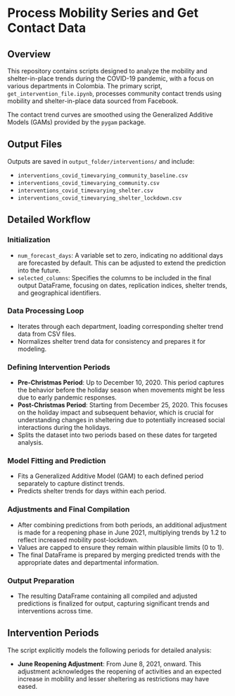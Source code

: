 # Process Mobility Series and Get Contact Data

## Overview

This repository contains scripts designed to analyze the mobility and shelter-in-place trends during the COVID-19 pandemic, with a focus on various departments in Colombia. The primary script, `get_intervention_file.ipynb`, processes community contact trends using mobility and shelter-in-place data sourced from Facebook.

The contact trend curves are smoothed using the Generalized Additive Models (GAMs) provided by the `pygam` package.

## Output Files

Outputs are saved in `output_folder/interventions/` and include:
- `interventions_covid_timevarying_community_baseline.csv`
- `interventions_covid_timevarying_community.csv`
- `interventions_covid_timevarying_shelter.csv`
- `interventions_covid_timevarying_shelter_lockdown.csv`

## Detailed Workflow

### Initialization
- `num_forecast_days`: A variable set to zero, indicating no additional days are forecasted by default. This can be adjusted to extend the prediction into the future.
- `selected_columns`: Specifies the columns to be included in the final output DataFrame, focusing on dates, replication indices, shelter trends, and geographical identifiers.

### Data Processing Loop
- Iterates through each department, loading corresponding shelter trend data from CSV files.
- Normalizes shelter trend data for consistency and prepares it for modeling.

### Defining Intervention Periods
- **Pre-Christmas Period**: Up to December 10, 2020. This period captures the behavior before the holiday season when movements might be less due to early pandemic responses.
- **Post-Christmas Period**: Starting from December 25, 2020. This focuses on the holiday impact and subsequent behavior, which is crucial for understanding changes in sheltering due to potentially increased social interactions during the holidays.
- Splits the dataset into two periods based on these dates for targeted analysis.

### Model Fitting and Prediction
- Fits a Generalized Additive Model (GAM) to each defined period separately to capture distinct trends.
- Predicts shelter trends for days within each period.

### Adjustments and Final Compilation
- After combining predictions from both periods, an additional adjustment is made for a reopening phase in June 2021, multiplying trends by 1.2 to reflect increased mobility post-lockdown.
- Values are capped to ensure they remain within plausible limits (0 to 1).
- The final DataFrame is prepared by merging predicted trends with the appropriate dates and departmental information.

### Output Preparation
- The resulting DataFrame containing all compiled and adjusted predictions is finalized for output, capturing significant trends and interventions across time.

## Intervention Periods
The script explicitly models the following periods for detailed analysis:
- **June Reopening Adjustment**: From June 8, 2021, onward. This adjustment acknowledges the reopening of activities and an expected increase in mobility and lesser sheltering as restrictions may have eased.
